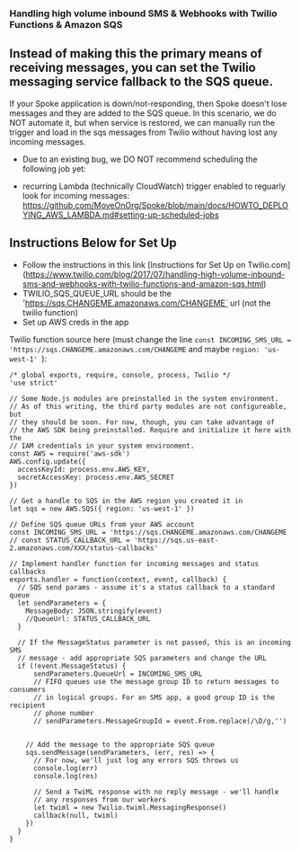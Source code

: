 
### Handling high volume inbound SMS & Webhooks with Twilio Functions & Amazon SQS

## Instead of making this the primary means of receiving messages, you can set the Twilio messaging service fallback to the SQS queue. 
If your Spoke application is down/not-responding, then Spoke doesn't lose messages and they are added to the SQS queue. 
In this scenario, we do NOT automate it, but when service is restored, we can manually run the trigger and load in the sqs messages from Twilio without having lost any incoming messages.
* Due to an existing bug, we DO NOT recommend scheduling the following job yet:
- recurring Lambda (technically CloudWatch) trigger enabled to reguarly look for incoming messages:
https://github.com/MoveOnOrg/Spoke/blob/main/docs/HOWTO_DEPLOYING_AWS_LAMBDA.md#setting-up-scheduled-jobs

## Instructions Below for Set Up
* Follow the instructions in this link [Instructions for Set Up on Twilio.com] (https://www.twilio.com/blog/2017/07/handling-high-volume-inbound-sms-and-webhooks-with-twilio-functions-and-amazon-sqs.html)
* TWILIO_SQS_QUEUE_URL should be the 'https://sqs.CHANGEME.amazonaws.com/CHANGEME` url (not the twilio function)
* Set up AWS creds in the app


Twilio function source here (must change the line `const INCOMING_SMS_URL = 'https://sqs.CHANGEME.amazonaws.com/CHANGEME` and maybe `region: 'us-west-1' `):
```
/* global exports, require, console, process, Twilio */
'use strict'
 
// Some Node.js modules are preinstalled in the system environment.
// As of this writing, the third party modules are not configureable, but
// they should be soon. For now, though, you can take advantage of
// the AWS SDK being preinstalled. Require and initialize it here with the
// IAM credentials in your system environment.
const AWS = require('aws-sdk')
AWS.config.update({
  accessKeyId: process.env.AWS_KEY,
  secretAccessKey: process.env.AWS_SECRET
})
 
// Get a handle to SQS in the AWS region you created it in
let sqs = new AWS.SQS({ region: 'us-west-1' })
 
// Define SQS queue URLs from your AWS account
const INCOMING_SMS_URL = 'https://sqs.CHANGEME.amazonaws.com/CHANGEME
// const STATUS_CALLBACK_URL = 'https://sqs.us-east-2.amazonaws.com/XXX/status-callbacks'
 
// Implement handler function for incoming messages and status callbacks
exports.handler = function(context, event, callback) {
  // SQS send params - assume it's a status callback to a standard queue
  let sendParameters = {
    MessageBody: JSON.stringify(event)
    //QueueUrl: STATUS_CALLBACK_URL
  }
  
  // If the MessageStatus parameter is not passed, this is an incoming SMS
  // message - add appropriate SQS parameters and change the URL
  if (!event.MessageStatus) {
      sendParameters.QueueUrl = INCOMING_SMS_URL
      // FIFO queues use the message group ID to return messages to consumers
      // in logical groups. For an SMS app, a good group ID is the recipient
      // phone number
      // sendParameters.MessageGroupId = event.From.replace(/\D/g,'')


    // Add the message to the appropriate SQS queue
    sqs.sendMessage(sendParameters, (err, res) => {
      // For now, we'll just log any errors SQS throws us
      console.log(err)
      console.log(res)

      // Send a TwiML response with no reply message - we'll handle 
      // any responses from our workers
      let twiml = new Twilio.twiml.MessagingResponse()
      callback(null, twiml)
    })
  }
}
```



